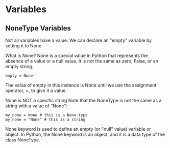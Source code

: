 # Variables

## NoneType Variables

Not all variables have a value. We can declare an "empty" variable by setting it to None.

What is None?
None is a special value in Python that represents the absence of a value or a null value. It is not the same as zero, False, or an empty string.

```
empty = None
```

The value of empty in this instance is None until we use the assignment operator, =, to give it a value.


None is NOT a specific string
Note that the NoneType is not the same as a string with a value of "None":

```
my_none = None # this is a None-type
my_none = "None" # this is a string
````

None keyword is used to define an empty (or "null" value) variable or object. In Python, the None keyword is an object, and it is a data type of the class NoneType.
